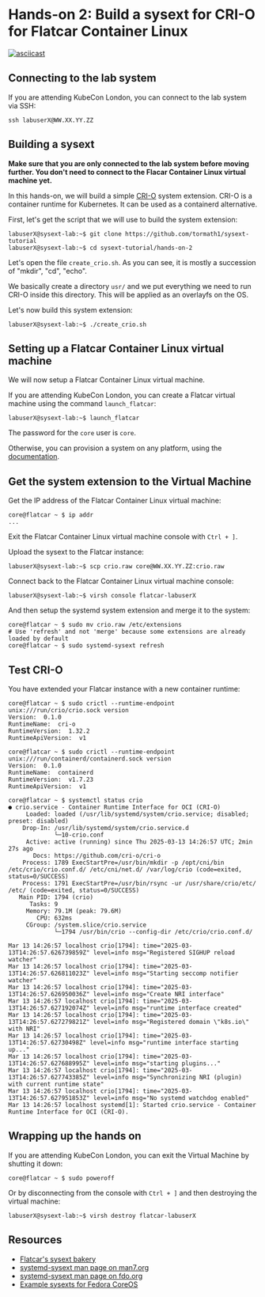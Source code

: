 # Hands-on 2: Build a sysext for CRI-O for Flatcar Container Linux

[![asciicast](https://asciinema.org/a/707977.svg)](https://asciinema.org/a/707977)

## Connecting to the lab system

If you are attending KubeCon London, you can connect to the lab system via SSH:

```
ssh labuserX@WW.XX.YY.ZZ
```

## Building a sysext

**Make sure that you are only connected to the lab system before moving
further. You don't need to connect to the Flacar Container Linux virtual
machine yet.**

In this hands-on, we will build a simple [CRI-O](https://cri-o.io/) system
extension. CRI-O is a container runtime for Kubernetes. It can be used as a
containerd alternative.

First, let's get the script that we will use to build the system extension:

```
labuserX@sysext-lab:~$ git clone https://github.com/tormath1/sysext-tutorial
labuserX@sysext-lab:~$ cd sysext-tutorial/hands-on-2
```

Let's open the file `create_crio.sh`. As you can see, it is mostly a succession
of "mkdir", "cd", "echo".

We basically create a directory `usr/` and we put everything we need to run
CRI-O inside this directory. This will be applied as an overlayfs on the OS.

Let's now build this system extension:

```
labuserX@sysext-lab:~$ ./create_crio.sh
```

## Setting up a Flatcar Container Linux virtual machine

We will now setup a Flatcar Container Linux virtual machine.

If you are attending KubeCon London, you can create a Flatcar virtual machine
using the command `launch_flatcar`:

```
labuserX@sysext-lab:~$ launch_flatcar
```

The password for the `core` user is `core`.

Otherwise, you can provision a system on any platform, using the
[documentation](https://www.flatcar.org/docs/latest/installing/).

## Get the system extension to the Virtual Machine

Get the IP address of the Flatcar Container Linux virtual machine:

```
core@flatcar ~ $ ip addr
...
```

Exit the Flatcar Container Linux virtual machine console with `Ctrl + ]`.

Upload the sysext to the Flatcar instance:

```
labuserX@sysext-lab:~$ scp crio.raw core@WW.XX.YY.ZZ:crio.raw
```

Connect back to the Flatcar Container Linux virtual machine console:

```
labuserX@sysext-lab:~$ virsh console flatcar-labuserX
```

And then setup the systemd system extension and merge it to the system:

```
core@flatcar ~ $ sudo mv crio.raw /etc/extensions
# Use 'refresh' and not 'merge' because some extensions are already loaded by default
core@flatcar ~ $ sudo systemd-sysext refresh
```

## Test CRI-O

You have extended your Flatcar instance with a new container runtime:

```
core@flatcar ~ $ sudo crictl --runtime-endpoint unix:///run/crio/crio.sock version
Version:  0.1.0
RuntimeName:  cri-o
RuntimeVersion:  1.32.2
RuntimeApiVersion:  v1

core@flatcar ~ $ sudo crictl --runtime-endpoint unix:///run/containerd/containerd.sock version
Version:  0.1.0
RuntimeName:  containerd
RuntimeVersion:  v1.7.23
RuntimeApiVersion:  v1

core@flatcar ~ $ systemctl status crio
● crio.service - Container Runtime Interface for OCI (CRI-O)
     Loaded: loaded (/usr/lib/systemd/system/crio.service; disabled; preset: disabled)
    Drop-In: /usr/lib/systemd/system/crio.service.d
             └─10-crio.conf
     Active: active (running) since Thu 2025-03-13 14:26:57 UTC; 2min 27s ago
       Docs: https://github.com/cri-o/cri-o
    Process: 1789 ExecStartPre=/usr/bin/mkdir -p /opt/cni/bin /etc/crio/crio.conf.d/ /etc/cni/net.d/ /var/log/crio (code=exited, status=0/SUCCESS)
    Process: 1791 ExecStartPre=/usr/bin/rsync -ur /usr/share/crio/etc/ /etc/ (code=exited, status=0/SUCCESS)
   Main PID: 1794 (crio)
      Tasks: 9
     Memory: 79.1M (peak: 79.6M)
        CPU: 632ms
     CGroup: /system.slice/crio.service
             └─1794 /usr/bin/crio --config-dir /etc/crio/crio.conf.d/

Mar 13 14:26:57 localhost crio[1794]: time="2025-03-13T14:26:57.626739859Z" level=info msg="Registered SIGHUP reload watcher"
Mar 13 14:26:57 localhost crio[1794]: time="2025-03-13T14:26:57.626811023Z" level=info msg="Starting seccomp notifier watcher"
Mar 13 14:26:57 localhost crio[1794]: time="2025-03-13T14:26:57.626950036Z" level=info msg="Create NRI interface"
Mar 13 14:26:57 localhost crio[1794]: time="2025-03-13T14:26:57.627192074Z" level=info msg="runtime interface created"
Mar 13 14:26:57 localhost crio[1794]: time="2025-03-13T14:26:57.627279821Z" level=info msg="Registered domain \"k8s.io\" with NRI"
Mar 13 14:26:57 localhost crio[1794]: time="2025-03-13T14:26:57.62730498Z" level=info msg="runtime interface starting up..."
Mar 13 14:26:57 localhost crio[1794]: time="2025-03-13T14:26:57.627688995Z" level=info msg="starting plugins..."
Mar 13 14:26:57 localhost crio[1794]: time="2025-03-13T14:26:57.627743385Z" level=info msg="Synchronizing NRI (plugin) with current runtime state"
Mar 13 14:26:57 localhost crio[1794]: time="2025-03-13T14:26:57.627951853Z" level=info msg="No systemd watchdog enabled"
Mar 13 14:26:57 localhost systemd[1]: Started crio.service - Container Runtime Interface for OCI (CRI-O).
```

## Wrapping up the hands on

If you are attending KubeCon London, you can exit the Virtual Machine
by shutting it down:

```
core@flatcar ~ $ sudo poweroff
```

Or by disconnecting from the console with `Ctrl + ]` and then destroying the
virtual machine:

```
labuserX@sysext-lab:~$ virsh destroy flatcar-labuserX
```

## Resources

* [Flatcar's sysext bakery](https://github.com/flatcar/sysext-bakery/tree/main/crio.sysext)
* [systemd-sysext man page on man7.org](https://man7.org/linux/man-pages/man8/systemd-sysext.8.html)
* [systemd-sysext man page on fdo.org](https://www.freedesktop.org/software/systemd/man/latest/systemd-sysext.html)
* [Example sysexts for Fedora CoreOS](https://github.com/travier/fedora-sysexts)
